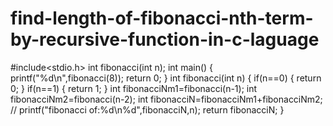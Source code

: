 # find-length-of-fibonacci-nth-term-by-recursive-function-in-c-laguage
#include<stdio.h>
int fibonacci(int n);
int main()
{
   printf("%d\n",fibonacci(8));
    return 0;
}
int fibonacci(int n)
{
    if(n==0)
    {
        return 0;
    }
    if(n==1)
    {
        return 1;
    }
    int fibonacciNm1=fibonacci(n-1);
     int fibonacciNm2=fibonacci(n-2);
    int fibonacciN=fibonacciNm1+fibonacciNm2;
  //  printf("fibonacci of:%d\n%d",fibonacciN,n);
    return fibonacciN;
}
